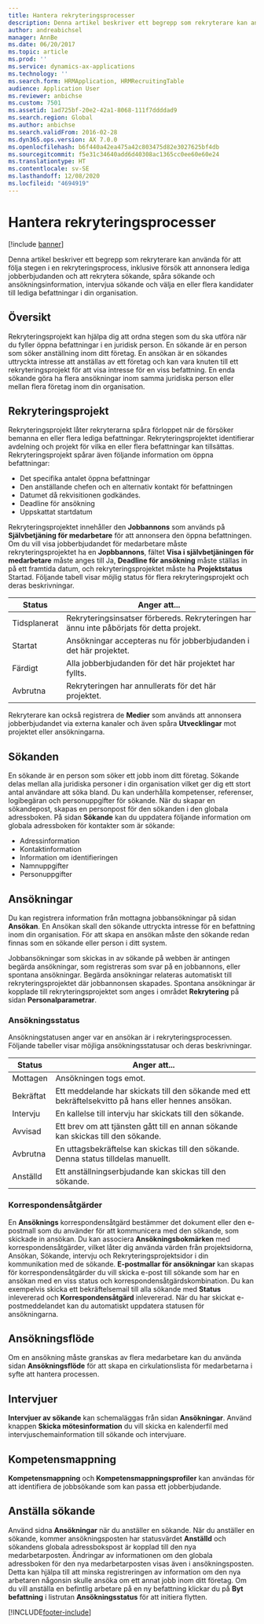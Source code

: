 ```yaml
---
title: Hantera rekryteringsprocesser
description: Denna artikel beskriver ett begrepp som rekryterare kan använda för att följa stegen i en rekryteringsprocess, inklusive försök att annonsera lediga jobberbjudanden och att rekrytera sökande, spåra sökande och ansökningsinformation, intervjua sökande och välja en eller flera kandidater till de lediga befattningarna i din organisation.
author: andreabichsel
manager: AnnBe
ms.date: 06/20/2017
ms.topic: article
ms.prod: ''
ms.service: dynamics-ax-applications
ms.technology: ''
ms.search.form: HRMApplication, HRMRecruitingTable
audience: Application User
ms.reviewer: anbichse
ms.custom: 7501
ms.assetid: 1ad725bf-20e2-42a1-8068-111f7ddddad9
ms.search.region: Global
ms.author: anbichse
ms.search.validFrom: 2016-02-28
ms.dyn365.ops.version: AX 7.0.0
ms.openlocfilehash: b6f440a42ea475a42c803475d82e3027625bf4db
ms.sourcegitcommit: f5e31c34640add6d40308ac1365cc0ee60e60e24
ms.translationtype: HT
ms.contentlocale: sv-SE
ms.lasthandoff: 12/08/2020
ms.locfileid: "4694919"
---
```

# <a name="manage-recruiting-processes"></a>Hantera rekryteringsprocesser

[!include [banner](../includes/banner.md)]

Denna artikel beskriver ett begrepp som rekryterare kan använda för att följa stegen i en rekryteringsprocess, inklusive försök att annonsera lediga jobberbjudanden och att rekrytera sökande, spåra sökande och ansökningsinformation, intervjua sökande och välja en eller flera kandidater till lediga befattningar i din organisation.

## <a name="overview"></a>Översikt

Rekryteringsprojekt kan hjälpa dig att ordna stegen som du ska utföra när du fyller öppna befattningar i en juridisk person. En sökande är en person som söker anställning inom ditt företag. En ansökan är en sökandes uttryckta intresse att anställas av ett företag och kan vara knuten till ett rekryteringsprojekt för att visa intresse för en viss befattning. En enda sökande göra ha flera ansökningar inom samma juridiska person eller mellan flera företag inom din organisation.

## <a name="recruitment-projects"></a>Rekryteringsprojekt

Rekryteringsprojekt låter rekryterarna spåra förloppet när de försöker bemanna en eller flera lediga befattningar. Rekryteringsprojektet identifierar avdelning och projekt för vilka en eller flera befattningar kan tillsättas. Rekryteringsprojekt spårar även följande information om öppna befattningar:

- Det specifika antalet öppna befattningar
- Den anställande chefen och en alternativ kontakt för befattningen
- Datumet då rekvisitionen godkändes.
- Deadline för ansökning
- Uppskattat startdatum

Rekryteringsprojektet innehåller den **Jobbannons** som används på **Självbetjäning för medarbetare** för att annonsera den öppna befattningen. Om du vill visa jobberbjudandet för medarbetare måste rekryteringsprojektet ha en **Jopbbannons**, fältet **Visa i självbetjäningen för medarbetare** måste anges till Ja, **Deadline för ansökning**  måste ställas in på ett framtida datum, och rekryteringsprojektet måste ha **Projektstatus** Startad. Följande tabell visar möjlig status för flera rekryteringsprojekt och deras beskrivningar.

| Status    | Anger att...                                                                         |
|-----------|-----------------------------------------------------------------------------------------|
| Tidsplanerat | Rekryteringsinsatser förbereds. Rekryteringen har ännu inte påbörjats för detta projekt. |
| Startat   | Ansökningar accepteras nu för jobberbjudanden i det här projektet.                   |
| Färdigt  | Alla jobberbjudanden för det här projektet har fyllts.                                         |
| Avbrutna  | Rekryteringen har annullerats för det här projektet.                                          |

Rekryterare kan också registrera de **Medier** som används att annonsera jobberbjudandet via externa kanaler och även spåra **Utvecklingar** mot projektet eller ansökningarna.

## <a name="applicants"></a>Sökanden

En sökande är en person som söker ett jobb inom ditt företag. Sökande delas mellan alla juridiska personer i din organisation vilket ger dig ett stort antal användare att söka bland. Du kan underhålla kompetenser, referenser, logibegäran och personuppgifter för sökande. När du skapar en sökandepost, skapas en personpost för den sökanden i den globala adressboken. På sidan **Sökande** kan du uppdatera följande information om globala adressboken för kontakter som är sökande:

- Adressinformation
- Kontaktinformation
- Information om identifieringen
- Namnuppgifter
- Personuppgifter

## <a name="applications"></a>Ansökningar

Du kan registrera information från mottagna jobbansökningar på sidan **Ansökan**. En Ansökan skall den sökande uttryckta intresse för en befattning inom din organisation. För att skapa en ansökan måste den sökande redan finnas som en sökande eller person i ditt system.

Jobbansökningar som skickas in av sökande på webben är antingen begärda ansökningar, som registreras som svar på en jobbannons, eller spontana ansökningar. Begärda ansökningar relateras automatiskt till rekryteringsprojektet där jobbannonsen skapades. Spontana ansökningar är kopplade till rekryteringsprojektet som anges i området **Rekrytering** på sidan **Personalparametrar**.

### <a name="application-status"></a>Ansökningsstatus

Ansökningstatusen anger var en ansökan är i rekryteringsprocessen. Följande tabeller visar möjliga ansökningsstatusar och deras beskrivningar.

| Status    | Anger att...                                                                           |
|-----------|-------------------------------------------------------------------------------------------|
| Mottagen  | Ansökningen togs emot.                                                             |
| Bekräftat | Ett meddelande har skickats till den sökande med ett bekräftelsekvitto på hans eller hennes ansökan.            |
| Intervju | En kallelse till intervju har skickats till den sökande.                                     |
| Avvisad | Ett brev om att tjänsten gått till en annan sökande kan skickas till den sökande.                                          |
| Avbrutna  | En uttagsbekräftelse kan skickas till den sökande. Denna status tilldelas manuellt. |
| Anställd  | Ett anställningserbjudande kan skickas till den sökande.                                         |

### <a name="correspondence-actions"></a>Korrespondensåtgärder

En **Ansöknings** korrespondensåtgärd bestämmer det dokument eller den e-postmall som du använder för att kommunicera med den sökande, som skickade in ansökan. Du kan associera **Ansökningsbokmärken** med korrespondensåtgärder, vilket låter dig använda värden från projektsidorna, Ansökan, Sökande, intervju och Rekryteringsprojektsidor i din kommunikation med de sökande. **E-postmallar för ansökningar** kan skapas för korrespondensåtgärder du vill skicka e-post till sökande som har en ansökan med en viss status och korrespondensåtgärdskombination. Du kan exempelvis skicka ett bekräftelsemail till alla sökande med **Status** inlevererad och **Korrespondensåtgärd** inlevererad. När du har skickat e-postmeddelandet kan du automatiskt uppdatera statusen för ansökningarna.

## <a name="application-routing"></a>Ansökningsflöde

Om en ansökning måste granskas av flera medarbetare kan du använda sidan **Ansökningsflöde** för att skapa en cirkulationslista för medarbetarna i syfte att hantera processen. 

## <a name="interviews"></a>Intervjuer

**Intervjuer av sökande** kan schemaläggas från sidan **Ansökningar**. Använd knappen **Skicka mötesinformation** du vill skicka en kalenderfil med intervjuschemainformation till sökande och intervjuare.

## <a name="skill-mapping"></a>Kompetensmappning

**Kompetensmappning** och **Kompetensmappningsprofiler** kan användas för att identifiera de jobbsökande som kan passa ett jobberbjudande.

## <a name="hiring-applicants"></a>Anställa sökande

Använd sidna **Ansökningar** när du anställer en sökande. När du anställer en sökande, kommer ansökningsposten har statusvärdet **Anställd** och sökandens globala adressbokspost är kopplad till den nya medarbetarposten. Ändringar av informationen om den globala adressboken för den nya medarbetarposten visas även i ansökningsposten. Detta kan hjälpa till att minska registreringen av information om den nya arbetaren någonsin skulle ansöka om ett annat jobb inom ditt företag. Om du vill anställa en befintlig arbetare på en ny befattning klickar du på **Byt befattning** i listrutan **Ansökningsstatus** för att initiera flytten.


[!INCLUDE[footer-include](../../../includes/footer-banner.md)]